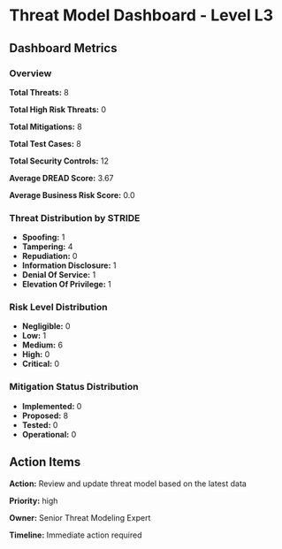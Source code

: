 # Threat Model Dashboard - Level L3 

## Dashboard Metrics

### Overview

**Total Threats:** 8

**Total High Risk Threats:** 0

**Total Mitigations:** 8

**Total Test Cases:** 8

**Total Security Controls:** 12

**Average DREAD Score:** 3.67

**Average Business Risk Score:** 0.0

### Threat Distribution by STRIDE

- **Spoofing:** 1
- **Tampering:** 4
- **Repudiation:** 0
- **Information Disclosure:** 1
- **Denial Of Service:** 1
- **Elevation Of Privilege:** 1

### Risk Level Distribution

- **Negligible:** 0
- **Low:** 1
- **Medium:** 6
- **High:** 0
- **Critical:** 0

### Mitigation Status Distribution

- **Implemented:** 0
- **Proposed:** 8
- **Tested:** 0
- **Operational:** 0

## Action Items

**Action:** Review and update threat model based on the latest data

**Priority:** high

**Owner:** Senior Threat Modeling Expert

**Timeline:** Immediate action required

